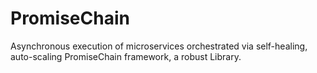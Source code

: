 # PromiseChain
Asynchronous execution of microservices orchestrated via self-healing, auto-scaling PromiseChain framework, a robust Library.
